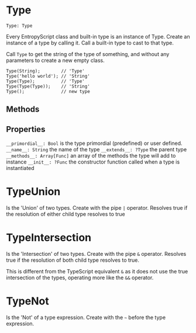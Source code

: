 # Type
```
Type: Type
```

Every EntropyScript class and built-in type is an instance of Type.
Create an instance of a type by calling it.
Call a built-in type to cast to that type.

Call `Type` to get the string of the type of something, and without any parameters to create a new empty class.
```
Type(String);        // 'Type'
Type('hello world'); // 'String'
Type(Type);          // 'Type'
Type(Type(Type));    // 'String'
Type();              // new type
```

## Methods



## Properties
`__primordial__: Bool` is the type primordial (predefined) or user defined.
`__name__: String` the name of the type
`__extends__: ?Type` the parent type
`__methods__: Array[Func]` an array of the methods the type will add to instance
`__init__: ?Func` the constructor function called when a type is instantiated

# TypeUnion

Is the 'Union' of two types.
Create with the pipe `|` operator.
Resolves true if the resolution of either child type resolves to true


# TypeIntersection

Is the 'Intersection' of two types.
Create with the pipe `&` operator.
Resolves true if the resolution of both child type resolves to true.

This is different from the TypeScript equivalent `&` as it
does not use the true intersection of the types, operating more like the `&&` operator.


# TypeNot

Is the 'Not' of a type expression.
Create with the `~` before the type expression.